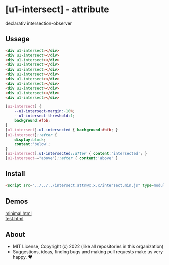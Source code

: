 # [u1-intersect] - attribute
declarativ intersection-observer

## Ussage

```html
<div u1-intersect></div>
<div u1-intersect></div>
<div u1-intersect></div>
<div u1-intersect></div>
<div u1-intersect></div>
<div u1-intersect></div>
<div u1-intersect></div>
<div u1-intersect></div>
<div u1-intersect></div>
<div u1-intersect></div>
<div u1-intersect></div>
```

```css
[u1-intersect] {
    --u1-intersect-margin:-10%;
    --u1-intersect-threshold:1;
    background:#fbb;
}
[u1-intersect].u1-intersected { background:#bfb; }
[u1-intersect]::after {
    display:block;
    content:'below';
}
[u1-intersect].u1-intersected::after { content:'intersected'; }
[u1-intersect~="above"]::after { content:'above' }
```

## Install

```html
<script src="../../../intersect.attr@x.x.x/intersect.min.js" type=module>
```

## Demos

[minimal.html](http://gcdn.li/u1ui/intersect.attr@main/tests/minimal.html)  
[test.html](http://gcdn.li/u1ui/intersect.attr@main/tests/test.html)  

## About

- MIT License, Copyright (c) 2022 <u1> (like all repositories in this organization) <br>
- Suggestions, ideas, finding bugs and making pull requests make us very happy. ♥

